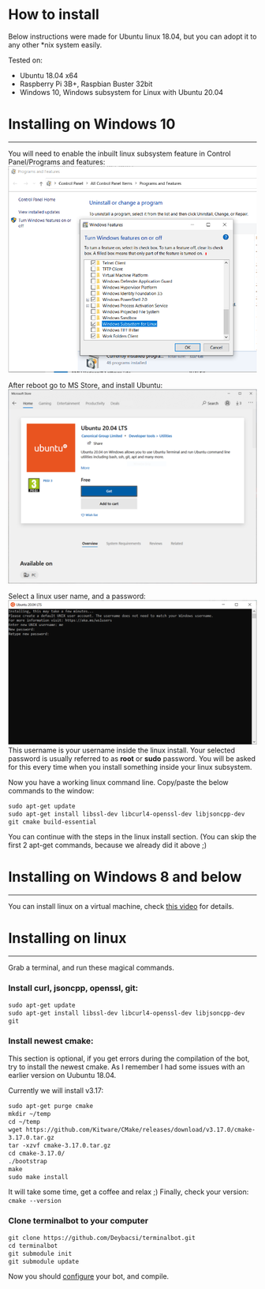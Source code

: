 ﻿# How to install

Below instructions were made for Ubuntu linux 18.04, but you can adopt it to any other *nix system easily.

Tested on:
- Ubuntu 18.04 x64
- Raspberry Pi 3B+, Raspbian Buster 32bit
- Windows 10, Windows subsystem for Linux with Ubuntu 20.04

# Installing on Windows 10

---

You will need to enable the inbuilt linux subsystem feature in Control Panel/Programs and features:
![enable-wsl](images/wsl.png)

After reboot go to MS Store, and install Ubuntu:
![download-ubuntu](images/wsl-ubuntu.png)

Select a linux user name, and a password:
![setup-ubuntu](images/wsl-userpw.png)
This username is your username inside the linux install. Your selected password is usually referred to as **root** or **sudo** password. You will be asked for this every time when you install something inside your linux subsystem.

Now you have a working linux command line. Copy/paste the below commands to the window:
```
sudo apt-get update
sudo apt-get install libssl-dev libcurl4-openssl-dev libjsoncpp-dev git cmake build-essential
```

You can continue with the steps in the linux install section. (You can skip the first 2 apt-get commands, because we already did it above ;)

# Installing on Windows 8 and below

---

You can install linux on a virtual machine, check [this video](https://www.youtube.com/watch?v=QbmRXJJKsvs) for details.

# Installing on linux

---

Grab a terminal, and run these magical commands.

### Install  curl, jsoncpp, openssl, git:
```
sudo apt-get update
sudo apt-get install libssl-dev libcurl4-openssl-dev libjsoncpp-dev git
```

### Install  newest  cmake:
This section is optional, if you get errors during the compilation of the bot, try to install the newest cmake. As I remember I had some issues with an earlier version on Uubuntu 18.04.

Currently we will install v3.17:
```
sudo apt-get purge cmake
mkdir ~/temp
cd ~/temp
wget https://github.com/Kitware/CMake/releases/download/v3.17.0/cmake-3.17.0.tar.gz
tar -xzvf cmake-3.17.0.tar.gz
cd cmake-3.17.0/
./bootstrap
make
sudo make install
```
It will take some time, get a coffee and relax ;)
Finally, check your version: `cmake --version`

### Clone terminalbot to your computer

```
git clone https://github.com/Deybacsi/terminalbot.git
cd terminalbot
git submodule init
git submodule update
```


Now you should [configure](/terminalbot/configure) your bot, and compile.
